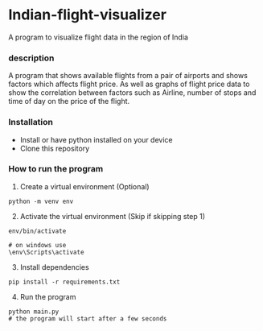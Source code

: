 # Indian-flight-visualizer
A program to visualize flight data in the region of India

### description
A program that shows available flights from a pair of airports and
shows factors which affects flight price. As well as graphs of flight
price data to show the correlation between factors such as
Airline, number of stops and time of day on the price of the flight.

### Installation
- Install or have python installed on your device
- Clone this repository

### How to run the program
1. Create a virtual environment (Optional)
```
python -m venv env
```
2. Activate the virtual environment (Skip if skipping step 1)
```
env/bin/activate

# on windows use
\env\Scripts\activate
```
3. Install dependencies
```
pip install -r requirements.txt
```
4. Run the program
```
python main.py
# the program will start after a few seconds
```